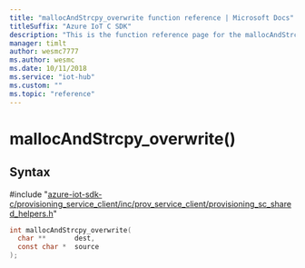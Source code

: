 ```yaml
---                             
title: "mallocAndStrcpy_overwrite function reference | Microsoft Docs" 
titleSuffix: "Azure IoT C SDK"            
description: "This is the function reference page for the mallocAndStrcpy_overwrite() function in the Azure IoT C SDK. This SDK is used with Azure IoT Hub and Azure IoT Hub Device Provisioning Service"            
manager: timlt                 
author: wesmc7777              
ms.author: wesmc               
ms.date: 10/11/2018                    
ms.service: "iot-hub"             
ms.custom: ""                
ms.topic: "reference"        
---                            
```


# mallocAndStrcpy_overwrite()

## Syntax

\#include "[azure-iot-sdk-c/provisioning_service_client/inc/prov_service_client/provisioning_sc_shared_helpers.h](../provisioning-sc-shared-helpers-h.md)"  
```C
int mallocAndStrcpy_overwrite(
  char **       dest,
  const char *  source
);
```

